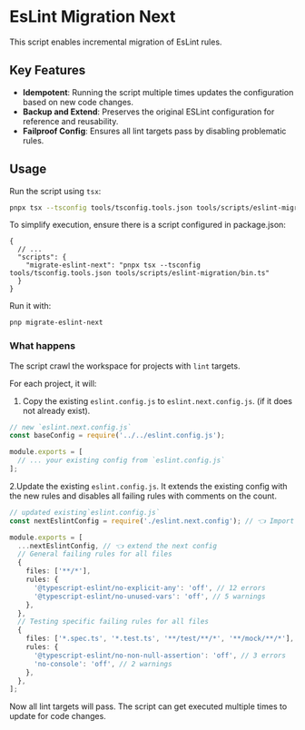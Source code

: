 # EsLint Migration Next

This script enables incremental migration of EsLint rules.

## Key Features

- **Idempotent**: Running the script multiple times updates the configuration based on new code changes.
- **Backup and Extend**: Preserves the original ESLint configuration for reference and reusability.
- **Failproof Config**: Ensures all lint targets pass by disabling problematic rules.

## Usage

Run the script using `tsx`:

```bash
pnpx tsx --tsconfig tools/tsconfig.tools.json tools/scripts/eslint-migration/bin.ts
```

To simplify execution, ensure there is a script configured in package.json:

```jsonc
{
  // ...
  "scripts": {
    "migrate-eslint-next": "pnpx tsx --tsconfig tools/tsconfig.tools.json tools/scripts/eslint-migration/bin.ts"
  }
}
```

Run it with:

```bash
pnp migrate-eslint-next
```

### What happens

The script crawl the workspace for projects with `lint` targets.

For each project, it will:

1.  Copy the existing `eslint.config.js` to `eslint.next.config.js`. (if it does not already exist).

```ts
// new `eslint.next.config.js`
const baseConfig = require('../../eslint.config.js');

module.exports = [
  // ... your existing config from `eslint.config.js`
];
```

2.Update the existing `eslint.config.js`. It extends the existing config with the new rules and disables all failing rules with comments on the count.

```ts
// updated existing`eslint.config.js`
const nextEslintConfig = require('./eslint.next.config'); // 👈 Import the eslint next config

module.exports = [
  ...nextEslintConfig, // 👈 extend the next config
  // General failing rules for all files
  {
    files: ['**/*'],
    rules: {
      '@typescript-eslint/no-explicit-any': 'off', // 12 errors
      '@typescript-eslint/no-unused-vars': 'off', // 5 warnings
    },
  },
  // Testing specific failing rules for all files
  {
    files: ['*.spec.ts', '*.test.ts', '**/test/**/*', '**/mock/**/*'],
    rules: {
      '@typescript-eslint/no-non-null-assertion': 'off', // 3 errors
      'no-console': 'off', // 2 warnings
    },
  },
];
```

Now all lint targets will pass. The script can get executed multiple times to update for code changes.
